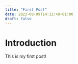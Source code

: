 ```yaml
---
title: "First Post"
date: 2023-08-09T14:32:48+01:00
draft: false
---
```


# Introduction

This is my first post!
